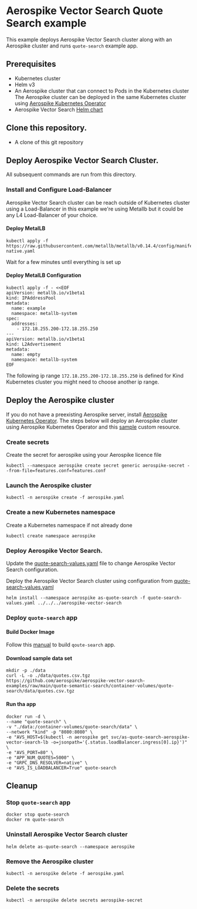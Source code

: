 # Aerospike Vector Search Quote Search example

This example deploys Aerospike Vector Search cluster along with an Aerospike cluster and runs `quote-search` example app.

## Prerequisites
- Kubernetes cluster
- Helm v3
- An Aerospike cluster that can connect to Pods in the Kubernetes cluster
  The Aerospike cluster can be deployed in the same Kubernetes cluster using [Aerospike Kubernetes Operator](https://docs.aerospike.com/cloud/kubernetes/operator)
- Aerospike Vector Search [Helm chart](../../README.md#configuration)

## Clone this repository.
- A clone of this git repository

## Deploy Aerospike Vector Search Cluster.

All subsequent commands are run from this directory.

### Install and Configure Load-Balancer
Aerospike Vector Search cluster can be reach outside of Kubernetes cluster using a Load-Balancer in this example we're using Metallb but it could be any L4 Load-Balancer of your choice.
#### Deploy MetalLB
```shell
kubectl apply -f https://raw.githubusercontent.com/metallb/metallb/v0.14.4/config/manifests/metallb-native.yaml
```
Wait for a few minutes until everything is set up
#### Deploy MetalLB Configuration
```shell
kubectl apply -f - <<EOF
apiVersion: metallb.io/v1beta1
kind: IPAddressPool
metadata:
  name: example
  namespace: metallb-system
spec:
  addresses:
    - 172.18.255.200-172.18.255.250
---
apiVersion: metallb.io/v1beta1
kind: L2Advertisement
metadata:
  name: empty
  namespace: metallb-system
EOF
```
The following ip range `172.18.255.200-172.18.255.250` is defined for Kind Kubernetes cluster you might need to choose another ip range.

## Deploy the Aerospike cluster
If you do not have a preexisting Aerospike server, install [Aerospike Kubernetes Operator](https://docs.aerospike.com/cloud/kubernetes/operator/install-operator).
The steps below will deploy an Aerospike cluster using Aerospike Kubernetes Operator and this [sample](aerospike.yaml) custom resource.

### Create secrets
Create the secret for aerospike using your Aerospike licence file
```shell
kubectl --namespace aerospike create secret generic aerospike-secret --from-file=features.conf=features.conf
```

### Launch the Aerospike cluster
```shell
kubectl -n aerospike create -f aerospike.yaml 
```

### Create a new Kubernetes namespace
Create a Kubernetes namespace if not already done
```shell
kubectl create namespace aerospike
```

### Deploy Aerospike Vector Search.
Update the [quote-search-values.yaml](quote-search-values.yaml) file to change Aerospike Vector Search configuration.

Deploy the Aerospike Vector Search cluster using configuration from [quote-search-values.yaml](quote-search-values.yaml)
```shell
helm install --namespace aerospike as-quote-search -f quote-search-values.yaml ../../../aerospike-vector-search
```

### Deploy `quote-search` app
#### Build Docker Image
Follow this [manual](https://github.com/aerospike/aerospike-vector-search-examples/blob/main/quote-semantic-search/README.md#1-build-the-image) to build `qoute-search` app.
#### Download sample data set
```shell
mkdir -p ./data
curl -L -o ./data/quotes.csv.tgz https://github.com/aerospike/aerospike-vector-search-examples/raw/main/quote-semantic-search/container-volumes/quote-search/data/quotes.csv.tgz
```
#### Run tha app
```shell
docker run -d \
--name "quote-search" \
-v "./data:/container-volumes/quote-search/data" \
--network "kind" -p "8080:8080" \
-e "AVS_HOST=$(kubectl -n aerospike get svc/as-quote-search-aerospike-vector-search-lb -o=jsonpath='{.status.loadBalancer.ingress[0].ip}')" \
-e "AVS_PORT=80" \
-e "APP_NUM_QUOTES=5000" \
-e "GRPC_DNS_RESOLVER=native" \
-e "AVS_IS_LOADBALANCER=True" quote-search
```
## Cleanup
### Stop `quote-search` app
```shell
docker stop quote-search
docker rm quote-search
```
### Uninstall Aerospike Vector Search cluster
```shell
helm delete as-quote-search --namespace aerospike
```

### Remove the Aerospike cluster
```shell
kubectl -n aerospike delete -f aerospike.yaml
```

### Delete the secrets
```shell
kubectl -n aerospike delete secrets aerospike-secret
```